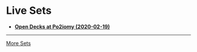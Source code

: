 # Live Sets 

* **[Open Decks at Po2iomy (2020-02-19)](./siwinski/open-decks-po2iomy-2020-02-19.md)**

---

[More Sets](https://hopbit.github.io/DJ/)
